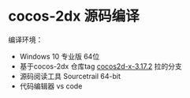 # cocos-2dx 源码编译
编译环境：<br>
- Windows 10 专业版 64位
- 基于cocos-2dx 仓库tag [cocos2d-x-3.17.2](https://github.com/alexuhui/cocos2d-x/tree/cocos2d-x-3.17.2) 拉的分支
- 源码阅读工具 Sourcetrail 64-bit
- 代码编辑器 vs code
